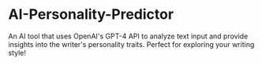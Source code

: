 # AI-Personality-Predictor
An AI tool that uses OpenAI's GPT-4 API to analyze text input and provide insights into the writer's personality traits. Perfect for exploring your writing style!
